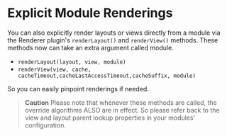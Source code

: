 # Explicit Module Renderings

You can also explicitly render layouts or views directly from a module via the Renderer plugin's `renderLayout()` and `renderView()` methods. These methods now can take an extra argument called module.


* `renderLayout(layout, view, module)`
* `renderView(view, cache, cacheTimeout,cacheLastAccessTimeout,cacheSuffix, module)`

So you can easily pinpoint renderings if needed.

> **Caution** Please note that whenever these methods are called, the override algorithms ALSO are in effect. So please refer back to the view and layout parent lookup properties in your modules' configuration. 